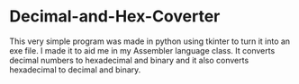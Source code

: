 # Decimal-and-Hex-Coverter

This very simple program was made in python using tkinter to turn it into an exe file. I made it to aid me in my Assembler language class. It converts decimal numbers to hexadecimal and binary and it also converts hexadecimal to decimal and binary. 
